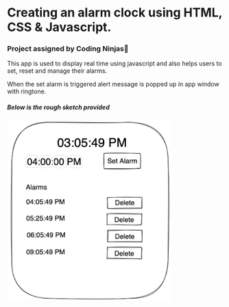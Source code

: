 <h1>Creating an alarm clock using HTML, CSS & Javascript.</h1>
<h3>Project assigned by Coding Ninjas🥷</h3>
<p>This app is used to display real time using javascript and also helps users to set, reset and manage their alarms. <p>
<p>When the set alarm is triggered alert message is popped up in app window with ringtone. </p>
<h5>Below is the rough sketch provided</h5>
<img src="https://github.com/Priyanka072001/Alarm-Clock/blob/main/Images/rough-sketch.png?raw=true">
